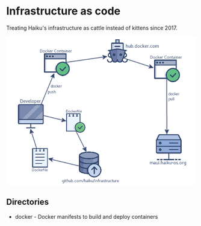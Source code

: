 # Infrastructure as code

Treating Haiku's infrastructure as cattle instead of kittens since 2017.

![Docker Workflow](docs/workflow.png)

## Directories

  * docker - Docker manifests to build and deploy containers
